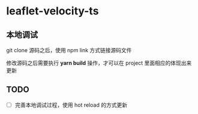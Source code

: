 # leaflet-velocity-ts

## 本地调试

git clone 源码之后，使用 npm link 方式链接源码文件

修改源码之后需要执行 **yarn build** 操作，才可以在 project 里面相应的体现出来更新

## TODO

- [ ] 完善本地调试过程，使用 hot reload 的方式更新
